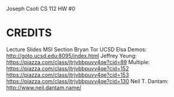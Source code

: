Joseph Csoti
CS 112
HW #0

CREDITS
=====
Lecture Slides
MSI Section
Bryan Tor
UCSD Elsa Demos: http://goto.ucsd.edu:8095/index.html
Jeffrey Yeung:   https://piazza.com/class/jtrjvbbpuvv4qe?cid=89
Multiple:        https://piazza.com/class/jtrjvbbpuvv4qe?cid=152
                 https://piazza.com/class/jtrjvbbpuvv4qe?cid=153
                 https://piazza.com/class/jtrjvbbpuvv4qe?cid=130
Neil T. Dantam:  http://www.neil.dantam.name/